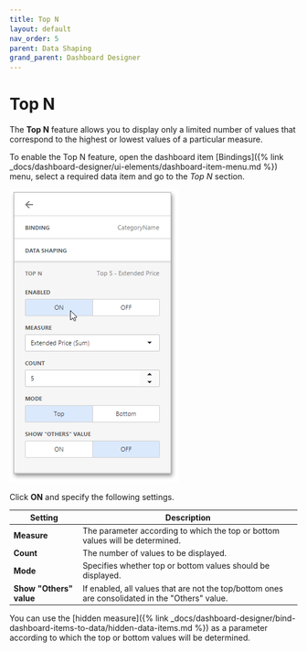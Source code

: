 ```yaml
---
title: Top N
layout: default
nav_order: 5
parent: Data Shaping
grand_parent: Dashboard Designer
---
```

# Top N
The **Top N** feature allows you to display only a limited number of values that correspond to the highest or lowest values of a particular measure.

To enable the Top N feature, open the dashboard item [Bindings]({% link _docs/dashboard-designer/ui-elements/dashboard-item-menu.md %}) menu, select a required data item and go to the _Top N_ section.

![wdd-top-n](/assets/images/dashboards/img124644.png)

Click **ON** and specify the following settings.

| Setting | Description |
|---|---|
| **Measure** | The parameter according to which the top or bottom values will be determined. |
| **Count** | The number of values to be displayed. |
| **Mode** | Specifies whether top or bottom values should be displayed. |
| **Show "Others" value** | If enabled, all values that are not the top/bottom ones are consolidated in the "Others" value. |

You can use the [hidden measure]({% link _docs/dashboard-designer/bind-dashboard-items-to-data/hidden-data-items.md %}) as a parameter according to which the top or bottom values will be determined.